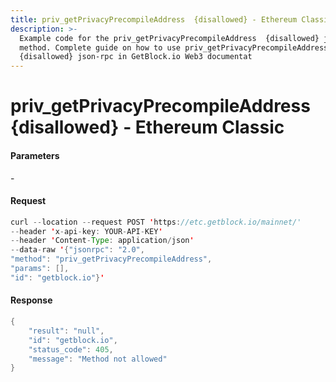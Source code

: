 ```yaml
---
title: priv_getPrivacyPrecompileAddress  {disallowed} - Ethereum Classic
description: >-
  Example code for the priv_getPrivacyPrecompileAddress  {disallowed} json-rpc
  method. Сomplete guide on how to use priv_getPrivacyPrecompileAddress 
  {disallowed} json-rpc in GetBlock.io Web3 documentat
---
```


# priv\_getPrivacyPrecompileAddress  {disallowed} - Ethereum Classic

#### Parameters

\-

#### Request

```java
curl --location --request POST 'https://etc.getblock.io/mainnet/' 
--header 'x-api-key: YOUR-API-KEY' 
--header 'Content-Type: application/json' 
--data-raw '{"jsonrpc": "2.0",
"method": "priv_getPrivacyPrecompileAddress",
"params": [],
"id": "getblock.io"}'
```

#### Response

```java
{
    "result": "null",
    "id": "getblock.io",
    "status_code": 405,
    "message": "Method not allowed"
}
```
